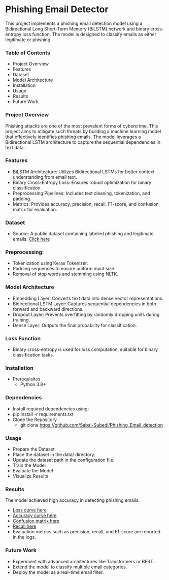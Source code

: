 # Phishing Email Detector

This project implements a phishing email detection model using a Bidirectional Long Short-Term Memory (BiLSTM) network and binary cross-entropy loss function. The model is designed to classify emails as either legitimate or phishing.

### Table of Contents

- Project Overview
- Features
- Dataset
- Model Architecture
- Installation
- Usage
- Results
- Future Work

### Project Overview
Phishing attacks are one of the most prevalent forms of cybercrime. This project aims to mitigate such threats by building a machine learning model that effectively identifies phishing emails. The model leverages a Bidirectional LSTM architecture to capture the sequential dependencies in text data.

### Features
- BiLSTM Architecture: Utilizes Bidirectional LSTMs for better context understanding from email text.
- Binary Cross-Entropy Loss: Ensures robust optimization for binary classification.
- Preprocessing Pipelines: Includes text cleaning, tokenization, and padding.
- Metrics: Provides accuracy, precision, recall, F1-score, and confusion matrix for evaluation.

### Dataset
- Source: A public dataset containing labeled phishing and legitimate emails. [Click here](https://github.com/Sabal-Subedi/Phishing_Email_detection/tree/main/images/data.png?raw=true)

### Preprocessing:
- Tokenization using Keras Tokenizer.
- Padding sequences to ensure uniform input size.
- Removal of stop words and stemming using NLTK.

### Model Architecture
- Embedding Layer: Converts text data into dense vector representations.
- Bidirectional LSTM Layer: Captures sequential dependencies in both forward and backward directions.
- Dropout Layer: Prevents overfitting by randomly dropping units during training.
- Dense Layer: Outputs the final probability for classification.

### Loss Function
- Binary cross-entropy is used for loss computation, suitable for binary classification tasks.

### Installation
- Prerequisites
  - Python 3.8+

### Dependencies
- Install required dependencies using:
- pip install -r requirements.txt
- Clone the Repository
  - git clone https://github.com/Sabal-Subedi/Phishing_Email_detection

### Usage
- Prepare the Dataset
- Place the dataset in the data/ directory.
- Update the dataset path in the configuration file.
- Train the Model
- Evaluate the Model
- Visualize Results

### Results
The model achieved high accuracy in detecting phishing emails.

- [Loss curve here](https://github.com/Sabal-Subedi/Phishing_Email_detection/tree/main/images/loss.png?raw=true)
- [Accuracy curve here](https://github.com/Sabal-Subedi/Phishing_Email_detection/tree/main/images/accuracy.png?raw=true)
- [Confusion matrix here](https://github.com/Sabal-Subedi/Phishing_Email_detection/tree/main/images/confuse.png?raw=true)
- [Recall here](https://github.com/Sabal-Subedi/Phishing_Email_detection/tree/main/images/recall.png?raw=true)
- Evaluation metrics such as precision, recall, and F1-score are reported in the logs.

### Future Work
- Experiment with advanced architectures like Transformers or BERT.
- Extend the model to classify multiple email categories.
- Deploy the model as a real-time email filter.
